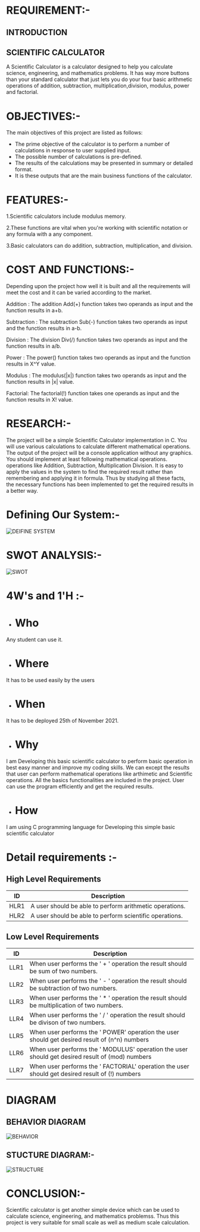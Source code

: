 # REQUIREMENT:-

## INTRODUCTION

## SCIENTIFIC CALCULATOR

A Scientific Calculator is a calculator designed to help you calculate science, engineering, and mathematics problems.
It has way more buttons than your standard calculator that just lets you do your four basic arithmetic operations of 
addition, subtraction, multiplication,division, modulus, power and factorial.

# OBJECTIVES:-

The main objectives of this project are listed as follows:

- The prime objective of the calculator is to perform a number of calculations in response to user supplied input. 
- The possible number of calculations is pre-defined.
- The results of the calculations may be presented in summary or detailed format. 
- It is these outputs that are the main business functions of the calculator.

# FEATURES:-

1.Scientific calculators include modulus memory.

2.These functions are vital when you're working with scientific notation or any formula with a any component. 

3.Basic calculators can do addition, subtraction, multiplication, and division.

# COST AND FUNCTIONS:-

Depending upon the project how well it is built and all the requirements will meet the cost and it can be varied according to the market.

Addition : The addition Add(+) function takes two operands as input and the function results in a+b.

Subtraction : The subtraction Sub(-) function takes two operands as input and the function results in a-b.

Division : The division Div(/) function takes two operands as input and the function results in a/b.

Power : The power() function takes two operands as input and the function results in X^Y value.

Modulus : The modulus(|x|) function takes two operands as input and the function results in |x| value.

Factorial: The factorial(!) function takes one operands as input and the function results in X! value.




# RESEARCH:-

The project will be a simple Scientific Calculator implementation in C. You will use various 
calculations to calculate different mathematical operations. The output of the project will be a 
console application without any graphics. You should implement at least following mathematical 
operations.
operations like Addition, Subtraction, Multiplication Division.
It is easy to apply the values in the system to find the required result rather 
than remembering and applying it in formula. Thus by studying all these facts, 
the necessary functions has been implemented to get the required results in a better way.


# Defining Our System:-
![DEIFINE SYSTEM](https://user-images.githubusercontent.com/94377262/143077570-1b62a14b-0307-495f-a8b9-1a92467290f0.jpeg)




# SWOT ANALYSIS:-

![SWOT](https://user-images.githubusercontent.com/94377262/143075479-7fe0fb79-c165-4c60-9216-eb8f03868ea9.jpeg)


# 4W's and 1'H :-

- # Who

Any student can use it.

- # Where

It has to be used easily by the users


- # When

It has to be deployed 25th of November 2021.

- # Why

I am Developing this basic scientific calculator to perform basic operation in best easy manner and improve my coding skills.
We can except the results that user can perform mathematical operations like arthimetic and Scientific operations.
All the basics functionalities are included in the project. User can use the program efficiently and get the required results.

- # How

I am using C programming language for Developing this simple basic scientific calculator

# Detail requirements :-



## High Level Requirements

| ID             | Description                                                           |
| ----------------- | ------------------------------------------------------------------ |
| HLR1 |A user should be able to perform arithmetic operations.|
| HLR2 |A user should be able to perform scientific operations.|


## Low Level Requirements

| ID             | Description                                                           |
| ----------------- | ------------------------------------------------------------------ |
| LLR1|When user performs the ' + ' operation the result should be sum of two numbers.|
| LLR2|When user performs the ' - ' operation the result should be subtraction of two numbers.|                                                                                                                                                 
| LLR3|When user performs the ' * ' operation the result should be multiplication of two numbers.|
| LLR4|When user performs the ' / ' operation the result should be divison of two numbers.|
| LLR5|When user performs the ' POWER' operation the user should get desired result of (n^n) numbers|
| LLR6|When user performs the ' MODULUS' operation the user should get desired result of (mod) numbers
| LLR7|When user performs the ' FACTORIAL' operation the user should get desired result of (!) numbers|
 
# DIAGRAM

## BEHAVIOR DIAGRAM

![BEHAVIOR](https://user-images.githubusercontent.com/94377262/143083646-0ace80c2-7fe5-4f4e-8168-cbb371134c46.jpeg)

## STUCTURE DIAGRAM:-

![STRUCTURE](https://user-images.githubusercontent.com/94377262/143084038-d312d8f3-f3d0-4c5d-a4bb-5abf83adb2c5.jpeg)


# CONCLUSION:-

Scientific calculator is get another simple device which can be used to calculate science, engineering, and mathematics problemss.
Thus this project is very suitable for small scale as well as medium scale calculation.

